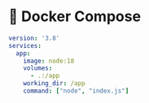 # 🧩 Docker Compose

```yaml
version: '3.8'
services:
  app:
    image: node:18
    volumes:
      - .:/app
    working_dir: /app
    command: ["node", "index.js"]
```
